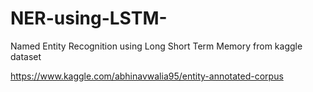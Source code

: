 # NER-using-LSTM-
Named Entity Recognition using Long Short Term Memory from kaggle dataset

https://www.kaggle.com/abhinavwalia95/entity-annotated-corpus
